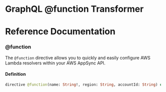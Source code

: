 # GraphQL @function Transformer

# Reference Documentation

### @function

The `@function` directive allows you to quickly and easily configure AWS Lambda
resolvers within your AWS AppSync API.

#### Definition

```graphql
directive @function(name: String!, region: String, accountId: String) on FIELD_DEFINITION
```

